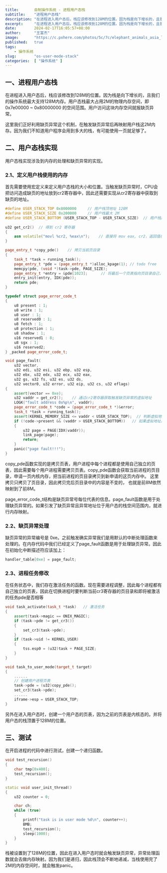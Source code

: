 ```yaml
---
title:       自制操作系统 - 进程用户态栈
subtitle:    "进程用户态栈"
description: "在进程进入用户态后，栈应该修改到128M的位置。因为栈是向下增长的，且我们的操作系统最大支持128M内存。用户态栈最大占用2M的物理内存空间，即 0x7e00000 ~ 0x80000000 的空间范围。用户访问这块内存空间就报缺页异常。"
excerpt:     "在进程进入用户态后，栈应该修改到128M的位置。因为栈是向下增长的，且我们的操作系统最大支持128M内存。用户态栈最大占用2M的物理内存空间，即 0x7e00000 ~ 0x80000000 的空间范围。用户访问这块内存空间就报缺页异常。"
date:        2024-02-17T16:05:57+08:00
author:      "王富杰"
image:       "https://c.pxhere.com/photos/5c/7c/elephant_animals_asia_large_bright_close_the_environment_survey-1366104.jpg!d"
published:   true
tags:
    - 操作系统
slug:        "os-user-mode-stack"
categories:  [ "操作系统" ]
---
```


## 一、进程用户态栈
在进程进入用户态后，栈应该修改到128M的位置。因为栈是向下增长的，且我们的操作系统最大支持128M内存。用户态栈最大占用2M的物理内存空间，即 0x7e00000 ~ 0x80000000 的空间范围。用户访问这块内存空间就报缺页异常。

这里我们正好利用缺页异常这个机制，在触发缺页异常后再映射用户栈这2M内存。因为我们不知道用户程序会用到多大的栈，有可能使用一页就足够了。

## 二、用户态栈实现
用户态栈实现涉及到内存的处理和缺页异常的实现。

### 2.1、定义用户栈使用的内存
首先需要使用宏定义来定义用户态栈的大小和位置。当触发缺页异常时，CPU会把访问造成缺页的地址放到cr2寄存器中，因此还需要实现从cr2寄存器中获取到缺页的地址。
```cpp
#define USER_STACK_TOP 0x8000000     // 用户栈顶地址 128M
#define USER_STACK_SIZE 0x200000     // 用户栈最大 2M
#define USER_STACK_BOTTOM (USER_STACK_TOP - USER_STACK_SIZE)  // 用户栈底地址 128M - 2M
 
u32 get_cr2()  // 得到 cr2 寄存器
{
    asm volatile("movl %cr2, %eax\n");    // 直接将 mov eax, cr2，返回值在 eax 中
}

page_entry_t *copy_pde()    // 拷贝当前页目录
{
    task_t *task = running_task();
    page_entry_t *pde = (page_entry_t *)alloc_kpage(1); // todo free
    memcpy(pde, (void *)task->pde, PAGE_SIZE);
    page_entry_t *entry = &pde[1023];      // 将最后一个页表指向页目录自己，方便修改
    entry_init(entry, IDX(pde));
    return pde;
}

typedef struct page_error_code_t
{
    u8 present : 1;
    u8 write : 1;
    u8 user : 1;
    u8 reserved0 : 1;
    u8 fetch : 1;
    u8 protection : 1;
    u8 shadow : 1;
    u16 reserved1 : 8;
    u8 sgx : 1;
    u16 reserved2;
} _packed page_error_code_t;

void page_fault(
    u32 vector,
    u32 edi, u32 esi, u32 ebp, u32 esp,
    u32 ebx, u32 edx, u32 ecx, u32 eax,
    u32 gs, u32 fs, u32 es, u32 ds,
    u32 vector0, u32 error, u32 eip, u32 cs, u32 eflags)
{
    assert(vector == 0xe);
    u32 vaddr = get_cr2();    // 通过cr2寄存器获取触发缺页异常的虚拟地址
    LOGK("fault address 0x%p\n", vaddr);
    page_error_code_t *code = (page_error_code_t *)&error;
    task_t *task = running_task();
    assert(KERNEL_MEMORY_SIZE <= vaddr < USER_STACK_TOP);  // 判断虚拟地址位于用户内存空间，即8M以上的位置
    if (!code->present && (vaddr > USER_STACK_BOTTOM))   // 如果虚拟地址属于用户态栈，就申请进行内存映射
    {
        u32 page = PAGE(IDX(vaddr));
        link_page(page);
        return;
    }
    panic("page fault!!!");
}
```
copy_pde函数实现的是拷贝页表，用户进程中每个进程都是使用自己独立的页表，因此需要每个用户进程需要拷贝页表。copy_pde函数会获取当前进程的页目录，申请一页内核内存，把当前进程的页目录拷贝到新申请的这页内存中。 这里拷贝只拷贝了页目录，因此拷贝完后页目录中的内容是不变的， 也就是前8M依然映射到了前8M。

page_error_code_t结构是缺页异常号每位代表的信息。page_fault函数是用于处理缺页异常的。如果引发了缺页异常且异常地址位于用户态的栈空间范围内，就进行内存映射。

### 2.2、缺页异常处理
缺页异常的异常编号是 0xe。之前触发确实异常我们是用默认的中断处理函数来处理的。在内存代码中我们已经定义了page_fault函数是用于处理缺页异常。因此在初始化中断描述符应该加上：
```cpp
handler_table[0xe] = page_fault;
```

### 2.3、进程任务修改
在任务状态中，我们存在激活任务的函数。现在需要进程调整，因此每个进程都有自己独立的页表，因此在切换进程时要判断当前cr3寄存器的页目录和即将被激活的任务pde是否相等
```cpp
void task_activate(task_t *task)   // 激活任务
{
    assert(task->magic == ONIX_MAGIC);
    if (task->pde != get_cr3())
    {
        set_cr3(task->pde);
    }
    if (task->uid != KERNEL_USER)
    {
        tss.esp0 = (u32)task + PAGE_SIZE;
    }
}

void task_to_user_mode(target_t target)
{
    ......
    // 创建用户进程页表
    task->pde = (u32)copy_pde();
    set_cr3(task->pde);
    ......
    iframe->esp = USER_STACK_TOP;
}
```
另外在进入用户态时，创建一个用户态的页表，因为之前的页表是内核态的。并将用户态的栈顶置于128M的位置。

## 三、测试
在开启进程的代码中进行测试，创建一个递归函数。
```cpp
void test_recursion()
{
    char tmp[0x400];
    test_recursion();
}

static void user_init_thread()
{
    u32 counter = 0;

    char ch;
    while (true)
    {
        printf("task is in user mode %d\n", counter++);
        BMB;
        test_recursion();
        sleep(1000);
    }
}
```
栈被设置到了128M的位置，因此在进入用户态时就会触发缺页异常，异常处理函数就会去做内存映射。因为我们是递归，因此栈顶会不断地递减，当栈使用完了2M的内存空间时，就会触发panic。
